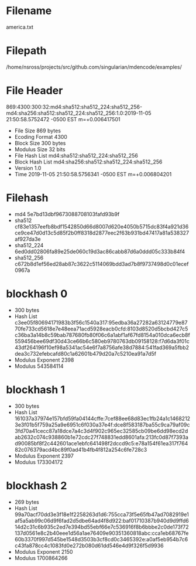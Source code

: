 # Filename
america.txt

# Filepath
/home/nsross/projects/src/github.com/singularian/mdencode/examples/

# File Header
869:4300:300:32:md4:sha512:sha512_224:sha512_256-md4:sha256:sha512:sha512_224:sha512_256:1.0:2019-11-05 21:50:58.5752472 -0500 EST m=+0.006417501

- File Size 869 bytes
- Ecoding Format 4300
- Block Size 300 bytes
- Modulus Size 32 bits
- File Hash List md4:sha512:sha512_224:sha512_256
- Block Hash List md4:sha256:sha512:sha512_224:sha512_256
- Version 1.0
- Time 2019-11-05 21:50:58.5756341 -0500 EST m=+0.006804201

# Filehash
- md4 5e7bd13dbf9673088708103fafd93b9f
- sha512 cf83e1357eefb8bdf1542850d66d8007d620e4050b5715dc83f4a921d36ce9ce47d0d13c5d85f2b0ff8318d2877eec2f63b931bd47417a81a538327af927da3e
- sha512_224 6ed0dd02806fa89e25de060c19d3ac86cabb87d6a0ddd05c333b84f4
- sha512_256 c672b8d1ef56ed28ab87c3622c5114069bdd3ad7b8f9737498d0c01ecef0967a

# blockhash 0
- 300 bytes
- Hash List c3ee05f80694171983b3f56c1540a317:95edba36a27282a63124779e8770fe733cd5618e7e48eea71acd5928eacb0cfd:8103d8520d5bcbd427c5c36ba3a14b8c59bab787680fb80f06c6a1abf1af67fd8154a010dca6ecb8f559456bee69df30d43ce66b6c580eb9780763db09158128:f7d6da3f01c43df264196f10ef98a5341ac54e6f7a8756afe38d7884:541fad369a5fbb2dea3c732efebcafd80c1a62601b479d20a7c5210ea91a7d5f
- Modulus Exponent 2398
- Modulus 543584114

# blockhash 1
- 300 bytes
- Hash List 161037a37974e157bfd59fa04144cffe:7cef88ee68d83ec1fb24a1c14682123e3f01b5f759a25a9e6951c6f030a37e4f:dce8f583187ba55c9ca79af09c3fd70a41cecc87a18dce7a4c3d4f902c965ec32585cb09be6dd98ecd2dab2632c074c938860b1e72cdc27f748831edd8601afa:213fc0d87f7393ad90085bf8f2c442601ace1ebfc641498f2dccd9c5:e78a154f61ea317f76482c076379acd4bc89f0ad41b4fb4f812a254c6fe728c3
- Modulus Exponent 2397
- Modulus 173304172

# blockhash 2
- 269 bytes
- Hash List 99a70acf70dd3e3f18e1f2258263d1d6:755cca73f5e65fb47ad7082919e1af5a5ab99c06d9f6fad2d5dbe64ad4f8d922:baf01710387b940d9d9ffd614d2c31c6b935c2ed7e394bd55ebf66e7c536916f8b6bbbe2c0de173f72137d0561e8c2b40eee1d56a1ae76409e90351360818abc:cca1eb68767fe60b3370f997d545be1548d3503b3cf8cd0c3465392e:a0af5eb954b7c6c43fa878cc4c1083fd0e272b080d61dd546e4d9f326f5d9936
- Modulus Exponent 2150
- Modulus 1700864266

